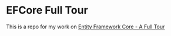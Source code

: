 # EFCore Full Tour

This is a repo for my work on [Entity Framework Core - A Full Tour](https://www.udemy.com/course/entity-framework-core-a-full-tour)
